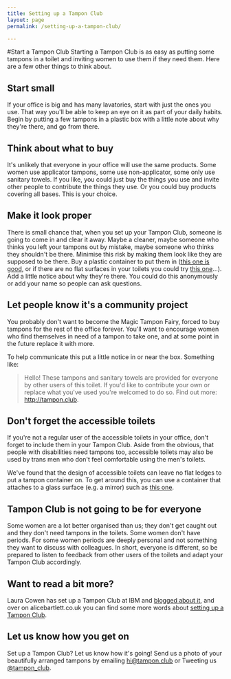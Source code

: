 ```yaml
---
title: Setting up a Tampon Club
layout: page
permalink: /setting-up-a-tampon-club/

---
```


#Start a Tampon Club
Starting a Tampon Club is as easy as putting some tampons in a toilet and inviting women to use them if they need them. Here are a few other things to think about.

## Start small
If your office is big and has many lavatories, start with just the ones you use. That way you'll be able to keep an eye on it as part of your daily habits. Begin by putting a few tampons in a plastic box with a little note about why they're there, and go from there.

## Think about what to buy
It's unlikely that everyone in your office will use the same products. Some women use applicator tampons, some use non-applicator, some only use sanitary towels. If you like, you could just buy the things you use and invite other people to contribute the things they use. Or you could buy products covering all bases. This is your choice.

## Make it look proper
There is small chance that, when you set up your Tampon Club, someone is going to come in and clear it away. Maybe a cleaner, maybe someone who thinks you left your tampons out by mistake, maybe someone who thinks they shouldn't be there. Minimise this risk by making them look like they are supposed to be there. Buy a plastic container to put them in ([this one is good](http://www.muji.eu/pages/online.asp?Sec=17&Sub=80&PID=1667), or if there are no flat surfaces in your toilets you could try [this one](http://www.amazon.co.uk/gp/product/B0014XQC90?psc=1&redirect=true&ref_=oh_aui_detailpage_o00_s00)&hellip;). Add a little notice about why they're there. You could do this anonymously or add your name so people can ask questions.


## Let people know it's a community project
You probably don't want to become the Magic Tampon Fairy, forced to buy tampons for the rest of the office forever. You'll want to encourage women who find themselves in need of a tampon to take one, and at some point in the future replace it with more.

To help communicate this put a little notice in or near the box. Something like:

> Hello! These tampons and sanitary towels are provided for everyone by other users of this toilet. If you'd like to contribute your own or replace what you've used you're welcomed to do so. Find out more: http://tampon.club.

## Don't forget the accessible toilets
If you're not a regular user of the accessible toilets in your office, don't forget to include them in your Tampon Club. Aside from the obvious, that people with disabilities need tampons too, accessible toilets may also be used by trans men who don't feel comfortable using the men's toilets.

We've found that the design of accessible toilets can leave no flat ledges to put a tampon container on. To get around this, you can use a container that attaches to a glass surface (e.g. a mirror) such as [this one](http://www.amazon.co.uk/gp/product/B0014XQC90?psc=1&redirect=true&ref_=oh_aui_detailpage_o00_s00).

## Tampon Club is not going to be for everyone
Some women are a lot better organised than us; they don't get caught out and they don't need tampons in the toilets. Some women don't have periods. For some women periods are deeply personal and not something they want to discuss with colleagues. In short, everyone is different, so be prepared to listen to feedback from other users of the toilets and adapt your Tampon Club accordingly.

## Want to read a bit more?
Laura Cowen has set up a Tampon Club at IBM and [blogged about it](http://lauracowen.co.uk/blog/2014/10/17/tampon-club-hursley/), and over on alicebartlett.co.uk you can find some more words about [setting up a Tampon Club](http://alicebartlett.co.uk/blog/tampon-club).

## Let us know how you get on
Set up a Tampon Club? Let us know how it's going! Send us a photo of your beautifully arranged tampons by emailing <a href='mailto:hi@tampon.club'>hi@tampon.club<a/> or Tweeting us [@tampon_club](http://twitter.com/tampon_club).

